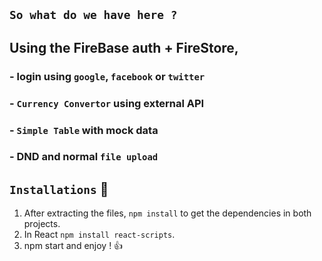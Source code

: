 ## `So what do we have here ?`
## Using the FireBase auth + FireStore, 
### - login using `google`, `facebook` or `twitter`
### - `Currency Convertor` using external API
### - `Simple Table` with mock data
### - DND and normal `file upload`


## `Installations` 🔧
1. After extracting the files, `npm install` to get the dependencies in both projects.
2. In React `npm install react-scripts`.
3. npm start and enjoy ! 👍
